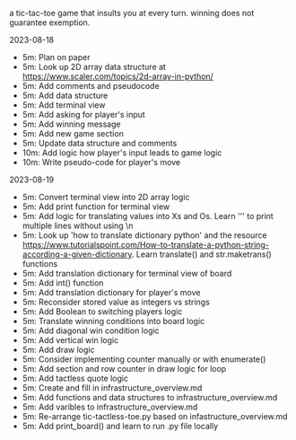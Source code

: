 a tic-tac-toe game that insults you at every turn. winning does not guarantee exemption.

2023-08-18

- 5m: Plan on paper
- 5m: Look up 2D array data structure at https://www.scaler.com/topics/2d-array-in-python/
- 5m: Add comments and pseudocode
- 5m: Add data structure
- 5m: Add terminal view
- 5m: Add asking for player's input
- 5m: Add winning message
- 5m: Add new game section
- 5m: Update data structure and comments
- 10m: Add logic how player's input leads to game logic
- 10m: Write pseudo-code for player's move

2023-08-19

- 5m: Convert terminal view into 2D array logic
- 5m: Add print function for terminal view
- 5m: Add logic for translating values into Xs and Os. Learn ''' to print multiple lines without using \n
- 5m: Look up 'how to translate dictionary python' and the resource https://www.tutorialspoint.com/How-to-translate-a-python-string-according-a-given-dictionary. Learn translate() and str.maketrans() functions
- 5m: Add translation dictionary for terminal view of board
- 5m: Add int() function
- 5m: Add translation dictionary for player's move
- 5m: Reconsider stored value as integers vs strings
- 5m: Add Boolean to switching players logic 
- 5m: Translate winning conditions into board logic
- 5m: Add diagonal win condition logic
- 5m: Add vertical win logic
- 5m: Add draw logic
- 5m: Consider implementing counter manually or with enumerate()
- 5m: Add section and row counter in draw logic for loop
- 5m: Add tactless quote logic
- 5m: Create and fill in infrastructure_overview.md
- 5m: Add functions and data structures to infrastructure_overview.md
- 5m: Add varibles to infrastructure_overview.md
- 5m: Re-arrange tic-tactless-toe.py based on infastructure_overview.md
- 5m: Add print_board() and learn to run .py file locally
